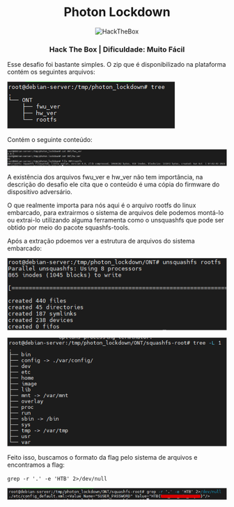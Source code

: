 <h1 align="center">Photon Lockdown</h1>
<p align="center">
<img src="https://avatars.githubusercontent.com/u/31746234?s=200&v=4" alt="HackTheBox"/> 
</p>
<h3 align="center">Hack The Box | Dificuldade: Muito Fácil</h3>
<p> Esse desafio foi bastante simples. O zip que é disponibilizado na plataforma contém os seguintes arquivos:</p>

![alt text](/resources/image.png)
<p> Contém o seguinte conteúdo:</p>

![alt text](/resources/image2.png)

<p> A existência dos arquivos fwu_ver e hw_ver não tem importância, na descrição do desafio ele cita que o conteúdo é uma cópia do firmware do dispositivo adversário.</p>
<p> O que realmente importa para nós aqui é o arquivo rootfs do linux embarcado, para extrairmos o sistema de arquivos dele podemos montá-lo ou extrai-lo utilizando alguma ferramenta como o unsquashfs que pode ser obtido por meio do pacote squashfs-tools.</p>
<p> Após a extração pdoemos ver a estrutura de arquivos do sistema embarcado:</p>

![alt text](/resources/image3.png)

![alt text](/resources/image4.png)

<p> Feito isso, buscamos o formato da flag pelo sistema de arquivos e encontramos a flag: </p>

`grep -r '.' -e 'HTB' 2>/dev/null`

![alt text](/resources/image5.png)
